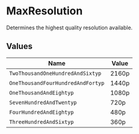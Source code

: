 # MaxResolution

Determines the highest quality resolution available.



## Values

| Name                              | Value                             |
| --------------------------------- | --------------------------------- |
| `TwoThousandOneHundredAndSixtyp`  | 2160p                             |
| `OneThousandFourHundredAndFortyp` | 1440p                             |
| `OneThousandAndEightyp`           | 1080p                             |
| `SevenHundredAndTwentyp`          | 720p                              |
| `FourHundredAndEightyp`           | 480p                              |
| `ThreeHundredAndSixtyp`           | 360p                              |